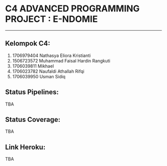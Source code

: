 # C4 ADVANCED PROGRAMMING PROJECT : E-NDOMIE

* * *

## Kelompok C4:
1. 1706979404 Nathasya Eliora Kristianti 
2. 1506723572 Muhammad Faisal Hardin Rangkuti 
3. 1706039811 Mikhael 
4. 1706023782 Naufaldi Athallah Rifqi
5. 1706039950 Usman Sidiq

## Status Pipelines:
TBA

## Status Coverage:
TBA

## Link Heroku:
TBA